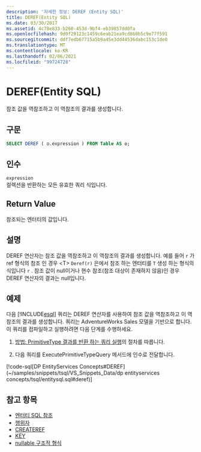 ```yaml
---
description: '자세한 정보: DEREF (Entity SQL)'
title: DEREF(Entity SQL)
ms.date: 03/30/2017
ms.assetid: 4c78e833-b260-453d-9bf4-eb39857dd0fa
ms.openlocfilehash: 9d0f29123c1459c6eab21ea9cd860b5c9e77f591
ms.sourcegitcommit: ddf7edb67715a5b9a45e3dd44536dabc153c1de0
ms.translationtype: MT
ms.contentlocale: ko-KR
ms.lasthandoff: 02/06/2021
ms.locfileid: "99724728"
---
```

# <a name="deref-entity-sql"></a>DEREF(Entity SQL)

참조 값을 역참조하고 이 역참조의 결과를 생성합니다.  
  
## <a name="syntax"></a>구문  
  
```sql  
SELECT DEREF ( o.expression ) FROM Table AS o;
```  
  
## <a name="arguments"></a>인수  

 `expression`  
 컬렉션을 반환하는 모든 유효한 쿼리 식입니다.  
  
## <a name="return-value"></a>Return Value  

 참조되는 엔터티의 값입니다.  
  
## <a name="remarks"></a>설명  

 DEREF 연산자는 참조 값을 역참조하고 이 역참조의 결과를 생성합니다. 예를 들어 `r` 가 ref 형식의 참조 인 경우 \<T> `Deref(r)` 은에서 참조 하는 엔터티를 `T` 생성 하는 형식의 식입니다 `r` . 참조 값이 null이거나 현수 참조(참조 대상이 존재하지 않음)인 경우 DEREF 연산자의 결과는 null입니다.  
  
## <a name="example"></a>예제  

 다음 [!INCLUDE[esql](../../../../../../includes/esql-md.md)] 쿼리는 DEREF 연산자를 사용하여 참조 값을 역참조하고 이 역참조의 결과를 생성합니다. 쿼리는 AdventureWorks Sales 모델을 기반으로 합니다. 이 쿼리를 컴파일하고 실행하려면 다음 단계를 수행하세요.  
  
1. [방법: PrimitiveType 결과를 반환 하는 쿼리 실행](../how-to-execute-a-query-that-returns-primitivetype-results.md)의 절차를 따릅니다.  
  
2. 다음 쿼리를 ExecutePrimitiveTypeQuery 메서드에 인수로 전달합니다.  
  
 [!code-sql[DP EntityServices Concepts#DEREF](~/samples/snippets/tsql/VS_Snippets_Data/dp entityservices concepts/tsql/entitysql.sql#deref)]  
  
## <a name="see-also"></a>참고 항목

- [엔터티 SQL 참조](entity-sql-reference.md)
- [행위자](ref-entity-sql.md)
- [CREATEREF](createref-entity-sql.md)
- [KEY](key-entity-sql.md)
- [nullable 구조적 형식](nullable-structured-types-entity-sql.md)
